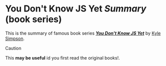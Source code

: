 # You Don't Know JS Yet _Summary_ (book series)

This is the summary of famous book series <a href="https://github.com/getify/You-Dont-Know-JS">**_You Don't Know JS Yet_**</a> by <a href="http://creativecommons.org/licenses/by-nc-nd/4.0/">Kyle Simpson</a>.


> [!CAUTION]
> This **may be useful** id you first read the original books!.

